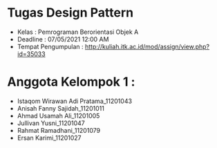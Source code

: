 # Tugas Design Pattern
- Kelas : Pemrograman Berorientasi Objek A
- Deadline : 07/05/2021 12:00 AM
- Tempat Pengumpulan : http://kuliah.itk.ac.id/mod/assign/view.php?id=35033

# Anggota Kelompok 1 :
  - Istaqom Wirawan Adi Pratama_11201043
  - Anisah Fanny Sajidah_11201011
  - Ahmad Usamah Ali_11201005
  - Jullivan Yusni_11201047
  - Rahmat Ramadhani_11201079
  - Ersan Karimi_11201027

